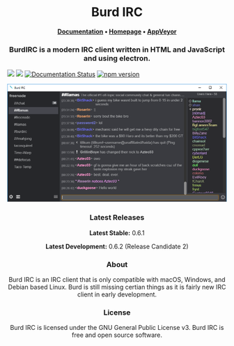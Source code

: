 <h1 align="center">
 Burd IRC
 </h1>

<p align="center">
 <b>
   <a href="https://burd.detectivetaco.net">Documentation</a>
   •
   <a href="https://burdirc.haxed.net">Homepage</a>
   •
  <a href="https://ci.appveyor.com/project/BurdIRC/burd/">AppVeyor</a>
 </b>
</p>

<h3 align="center">
 BurdIRC is a modern IRC client written in HTML and JavaScript and using electron.
</h3>

<p>
        <a href="irc://chat.freenode.net/burdirc"><img                                     
                src="https://img.shields.io/badge/freenode-%23burdirc-%238B89EC.svg?style=flat-square"></a>
	<a href="https://ci.appveyor.com/project/BurdIRC/burd/branch/master"><img
                src="https://ci.appveyor.com/api/projects/status/q0h13y72oanfkbjj/branch/master?svg=true"></a> 
      <a href='https://burd.detectivetaco.net/en/latest/?badge=latest'>
    <img src='https://readthedocs.org/projects/burd-documentation/badge/?version=latest' alt='Documentation Status'/></a>
 <a href="https://badge.fury.io/js/burd"><img src="https://badge.fury.io/js/burd.svg" alt="npm version" height="18"></a>
               </p>
         

<p align="center">
	<img src="burd-screenshot.png" width="550">
</p>


<h3 align="center">
Latest Releases
</h3>

<p align="center">
<b>Latest Stable:</b> 0.6.1
</p>
<p align="center">
<b>Latest Development:</b> 0.6.2 (Release Candidate 2)
</p>
 
 <h3 align="center">
 About
 </h3>
 
 <p align="center">Burd IRC is an IRC client that is only compatible with macOS, Windows, and Debian based Linux. Burd is still missing certian things as it is fairly new IRC client in early development.</p>

<h3 align="center">
  License
</h3>
 
<p align="center"> Burd IRC is licensed under the GNU General Public License v3. Burd IRC is free and open source software.</p>

